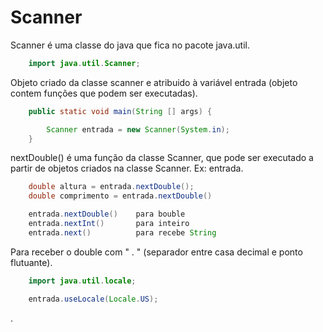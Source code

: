 # Scanner

Scanner é uma classe do java que fica  no pacote java.util.
```java
    import java.util.Scanner;
```


Objeto criado da classe scanner e atribuido à variável entrada (objeto contem funções que podem ser executadas). 
```java
    public static void main(String [] args) {

        Scanner entrada = new Scanner(System.in);
    }
```


nextDouble() é uma função da classe Scanner, que pode ser executado a partir de objetos criados na classe Scanner. Ex: entrada.
```java
    double altura = entrada.nextDouble();
    double comprimento = entrada.nextDouble()

    entrada.nextDouble()    para bouble
    entrada.nextInt()       para inteiro
    entrada.next()          para recebe String
```


Para receber o double com " . " (separador entre casa decimal e ponto flutuante).
```java
    import java.util.locale;

    entrada.useLocale(Locale.US);
```
.